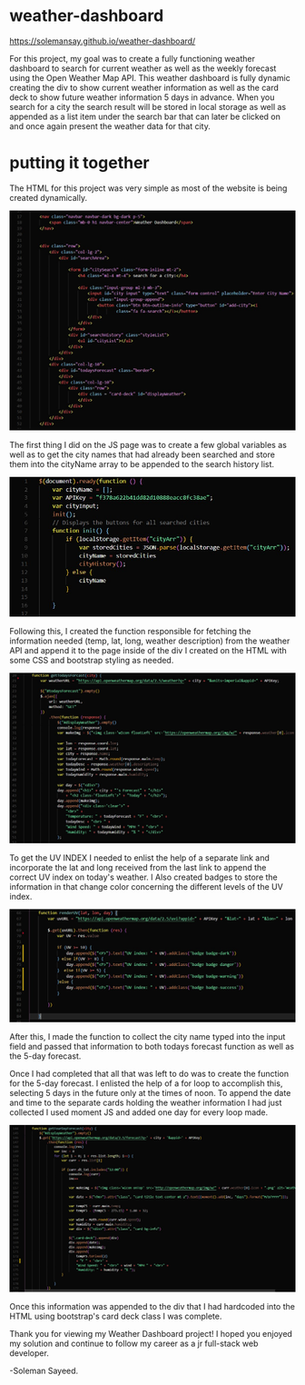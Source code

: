 # weather-dashboard

https://solemansay.github.io/weather-dashboard/

For this project, my goal was to create a fully functioning weather dashboard to search for current weather as well as the weekly forecast using the Open Weather Map API. This weather dashboard is fully dynamic creating the div to show current weather information as well as the card deck to show future weather information 5 days in advance. When you search for a city the search result will be stored in local storage as well as appended as a list item under the search bar that can later be clicked on and once again present the weather data for that city.

# putting it together 

The HTML for this project was very simple as most of the website is being created dynamically. 

<img src= "assets/html.jpg" alt ="html page">

The first thing I did on the JS page was to create a few global variables as well as to get the city names that had already been searched and store them into the cityName array to be appended to the search history list. 

<img src ="assets/variables.jpg" alt="variables get local storage">

Following this, I created the function responsible for fetching the information needed (temp, lat, long, weather description) from the weather API and append it to the page inside of the div I created on the HTML with some CSS and bootstrap styling as needed. 

<img src= "assets/todaysWeather.jpg" alt="todays weather forcast function">

To get the UV INDEX I needed to enlist the help of a separate link and incorporate the lat and long received from the last link to append the correct UV index on today's weather. I Also created badges to store the information in that change color concerning the different levels of the UV index. 

<img src="assets/UV-Index.jpg" alt="UV Index function">

After this, I made the function to collect the city name typed into the input field and passed that information to both todays forecast function as well as the 5-day forecast. 

Once I had completed that all that was left to do was to create the function for the 5-day forecast. I enlisted the help of a for loop to accomplish this, selecting 5 days in the future only at the times of noon. To append the date and time to the separate cards holding the weather information I had just collected I used moment JS and added one day for every loop made. 

<img src="assets/fiveDayForcarst.jpg" alt="Five day forcast">

Once this information was appended to the div that I had hardcoded into the HTML using bootstrap's card deck class I was complete. 

Thank you for viewing my Weather Dashboard project! I hoped you enjoyed my solution and continue to follow my career as a jr full-stack web developer.

-Soleman Sayeed.



